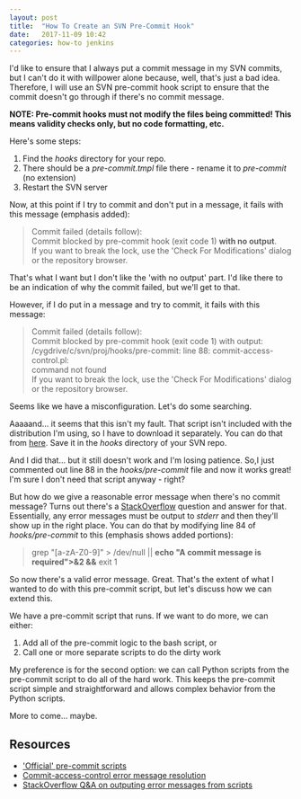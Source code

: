 ```yaml
---
layout: post
title:  "How To Create an SVN Pre-Commit Hook"
date:   2017-11-09 10:42
categories: how-to jenkins
---
```


I'd like to ensure that I always put a commit message in my SVN commits, but I can't do it with willpower alone because, well, that's just a bad idea. Therefore, I will use an SVN pre-commit hook script to ensure that the commit doesn't go through if there's no commit message. 

**NOTE: Pre-commit hooks must not modify the files being committed! This means validity checks only, but no code formatting, etc.**

Here's some steps:

1. Find the *hooks* directory for your repo. 
2. There should be a *pre-commit.tmpl* file there - rename it to *pre-commit* (no extension)
3. Restart the SVN server

Now, at this point if I try to commit and don't put in a message, it fails with this message (emphasis added):

> Commit failed (details follow):  
> Commit blocked by pre-commit hook (exit code 1) **with no output**.  
> If you want to break the lock, use the 'Check For Modifications' dialog or the repository browser.  

That's what I want but I don't like the 'with no output' part. I'd like there to be an indication of why the commit failed, but we'll get to that.

However, if I do put in a message and try to commit, it fails with this message:

> Commit failed (details follow):  
> Commit blocked by pre-commit hook (exit code 1) with output:  
> /cygdrive/c/svn/proj/hooks/pre-commit: line 88: commit-access-control.pl:  
>  command not found  
> If you want to break the lock, use the 'Check For Modifications' dialog or the repository browser.  

Seems like we have a misconfiguration. Let's do some searching.

Aaaaand... it seems that this isn't my fault. That script isn't included with the distribution I'm using, so I have to download it separately. You can do that from [here](http://svn.apache.org/viewvc/subversion/trunk/tools/hook-scripts/commit-access-control.pl.in?view=co). Save it in the *hooks* directory of your SVN repo.

And I did that... but it still doesn't work and I'm losing patience. So,I just commented out line 88 in the *hooks/pre-commit* file and now it works great! I'm sure I don't need that script anyway - right?

But how do we give a reasonable error message when there's no commit message? Turns out there's a [StackOverflow](https://stackoverflow.com/questions/16751653/unable-to-generate-output-from-svn-pre-commit-hook) question and answer for that. Essentially, any error messages must be output to *stderr* and then they'll show up in the right place. You can do that by modifying line 84 of *hooks/pre-commit* to this (emphasis shows added portions):
>    grep "[a-zA-Z0-9]" > /dev/null \|\| **echo "A commit message is required">&2  &&** exit 1

So now there's a valid error message. Great. That's the extent of what I wanted to do with this pre-commit script, but let's discuss how we can extend this.

We have a pre-commit script that runs. If we want to do more, we can either:
1. Add all of the pre-commit logic to the bash script, or
2. Call one or more separate scripts to do the dirty work

My preference is for the second option: we can call Python scripts from the pre-commit script to do all of the hard work. This keeps the pre-commit script simple and straightforward and allows complex behavior from the Python scripts.

More to come... maybe.


## Resources ##
* ['Official' pre-commit scripts](http://svn.apache.org/repos/asf/subversion/trunk/tools/hook-scripts/)
* [Commit-access-control error message resolution](https://subversion.open.collab.net/ds/viewMessage.do?dsForumId=3&dsMessageId=356435&orderBy=createDate&orderType=desc)
* [StackOverflow Q&A on outputing error messages from scripts](https://stackoverflow.com/questions/16751653/unable-to-generate-output-from-svn-pre-commit-hook)
